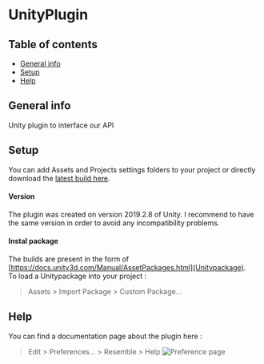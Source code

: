 # UnityPlugin

## Table of contents
* [General info](#general-info)
* [Setup](#setup)
* [Help](#help)

## General info
Unity plugin to interface our API
	
## Setup
You can add Assets and Projects settings folders to your project or directly download the [latest build here](Output/ResemblePlugin_19-02-20.unitypackage).
  
  
  
#### Version
The plugin was created on version 2019.2.8 of Unity. I recommend to have the same version in order to avoid any incompatibility problems.  
  
  
  
#### Instal package
The builds are present in the form of [https://docs.unity3d.com/Manual/AssetPackages.html](Unitypackage).  
To load a Unitypackage into your project :
> Assets > Import Package > Custom Package...
  
  
## Help
You can find a documentation page about the plugin here :
>  Edit > Preferences... > Resemble > Help
![Preference page](https://i.imgur.com/0jAWjOc.png?1)
